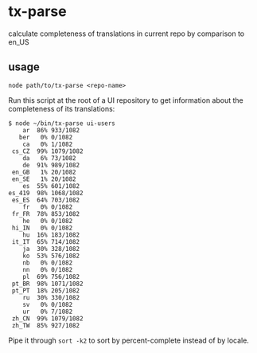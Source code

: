 # tx-parse

calculate completeness of translations in current repo by comparison to en_US

## usage

```
node path/to/tx-parse <repo-name>
```

Run this script at the root of a UI repository to get information about
the completeness of its translations:
```
$ node ~/bin/tx-parse ui-users
    ar  86% 933/1082
   ber   0% 0/1082
    ca   0% 1/1082
 cs_CZ  99% 1079/1082
    da   6% 73/1082
    de  91% 989/1082
 en_GB   1% 20/1082
 en_SE   1% 20/1082
    es  55% 601/1082
es_419  98% 1068/1082
 es_ES  64% 703/1082
    fr   0% 0/1082
 fr_FR  78% 853/1082
    he   0% 0/1082
 hi_IN   0% 0/1082
    hu  16% 183/1082
 it_IT  65% 714/1082
    ja  30% 328/1082
    ko  53% 576/1082
    nb   0% 0/1082
    nn   0% 0/1082
    pl  69% 756/1082
 pt_BR  98% 1071/1082
 pt_PT  18% 205/1082
    ru  30% 330/1082
    sv   0% 0/1082
    ur   0% 7/1082
 zh_CN  99% 1079/1082
 zh_TW  85% 927/1082
```
Pipe it through `sort -k2` to sort by percent-complete instead of by locale.
